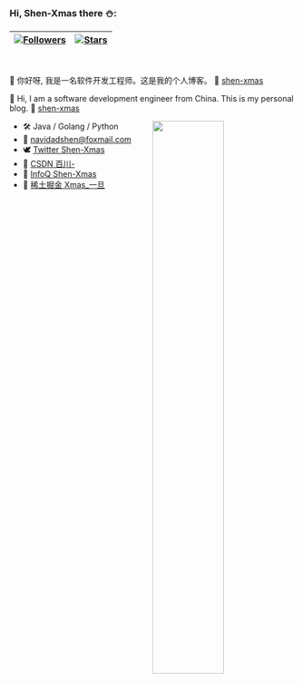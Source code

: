 ### Hi, Shen-Xmas there ⛄:

| [![Followers](https://img.shields.io/github/followers/Shen-Xmas)](#) | [![Stars](https://img.shields.io/github/stars/Shen-Xmas)](#)
--| --|

<br />

:feet: 你好呀, 我是一名软件开发工程师。这是我的个人博客。 :compass: [shen-xmas](https://shen-xmas.github.io/)

:feet: Hi, I am a software development engineer from China. This is my personal blog.  :compass: [shen-xmas](https://shen-xmas.github.io/)

<img width="50%" align="right" src="https://github-readme-stats.vercel.app/api?username=Shen-Xmas&show_icons=true&hide_border=true&count_private=true&theme=vue" />


-   :hammer_and_wrench: Java / Golang / Python
-   :e-mail:  navidadshen@foxmail.com
-   :dove: [Twitter Shen-Xmas](https://twitter.com/ShenXmas)
-   :volcano:  [CSDN 百川-](https://blog.csdn.net/m0_74142679?type=blog)
-   :sunrise_over_mountains:  [InfoQ Shen-Xmas](https://www.infoq.cn/profile/B9984F3E35D0D3/publish)
-   :wrench:  [稀土掘金 Xmas_一旦](https://juejin.cn/user/4482055765504792)
<!--

<br />

### :ringed_planet: My Articles

---
[Kafka单机搭建](https://shen-xmas.github.io/2023/06/16/Kafka%E5%8D%95%E6%9C%BA%E6%90%AD%E5%BB%BA/)

[schema-registry口令认证配置](https://shen-xmas.github.io/2023/06/16/schema-registry%E5%8F%A3%E4%BB%A4%E8%AE%A4%E8%AF%81%E9%85%8D%E7%BD%AE/)

[......](https://shen-xmas.github.io/)  


**Shen-Xmas/Shen-Xmas** is a ✨ _special_ ✨ repository because its `README.md` (this file) appears on your GitHub profile.

Here are some ideas to get you started:

图标见 https://github.com/ikatyang/emoji-cheat-sheet/blob/master/README.md

卡片见 https://github.com/anuraghazra/github-readme-stats

- 🔭 I’m currently working on ...
- 🌱 I’m currently learning ...
- 👯 I’m looking to collaborate on ...
- 🤔 I’m looking for help with ...
- 💬 Ask me about ...
- 📫 How to reach me: ...
- 😄 Pronouns: ...
- ⚡ Fun fact: ...
-->
